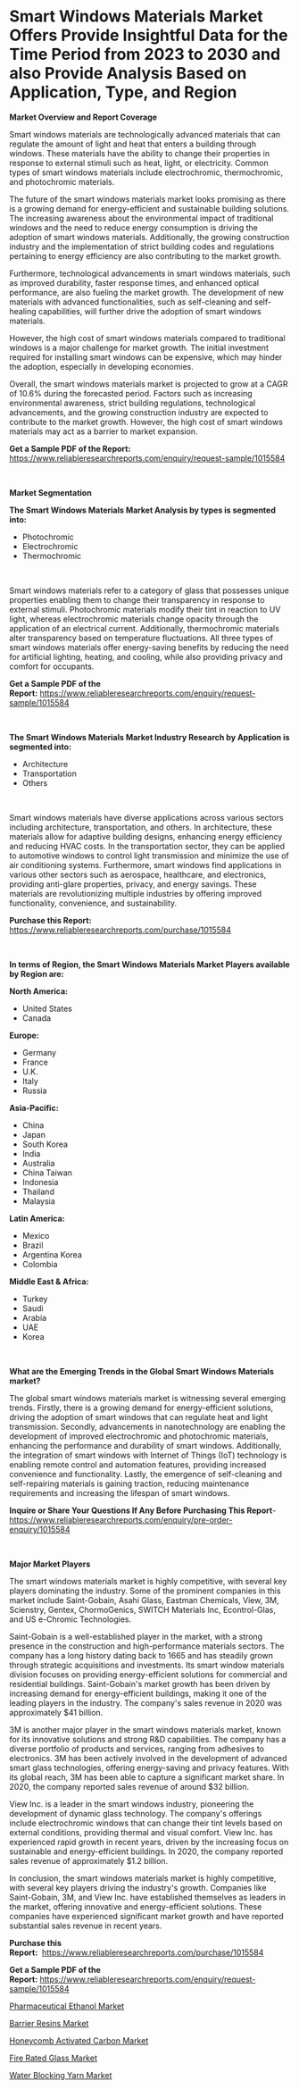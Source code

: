 <p><h1>Smart Windows Materials Market Offers Provide Insightful Data for the Time Period from 2023 to 2030 and also Provide Analysis Based on Application, Type, and Region</h1></p><p><strong>Market Overview and Report Coverage</strong></p>
<p><p>Smart windows materials are technologically advanced materials that can regulate the amount of light and heat that enters a building through windows. These materials have the ability to change their properties in response to external stimuli such as heat, light, or electricity. Common types of smart windows materials include electrochromic, thermochromic, and photochromic materials.</p><p>The future of the smart windows materials market looks promising as there is a growing demand for energy-efficient and sustainable building solutions. The increasing awareness about the environmental impact of traditional windows and the need to reduce energy consumption is driving the adoption of smart windows materials. Additionally, the growing construction industry and the implementation of strict building codes and regulations pertaining to energy efficiency are also contributing to the market growth.</p><p>Furthermore, technological advancements in smart windows materials, such as improved durability, faster response times, and enhanced optical performance, are also fueling the market growth. The development of new materials with advanced functionalities, such as self-cleaning and self-healing capabilities, will further drive the adoption of smart windows materials.</p><p>However, the high cost of smart windows materials compared to traditional windows is a major challenge for market growth. The initial investment required for installing smart windows can be expensive, which may hinder the adoption, especially in developing economies.</p><p>Overall, the smart windows materials market is projected to grow at a CAGR of 10.6% during the forecasted period. Factors such as increasing environmental awareness, strict building regulations, technological advancements, and the growing construction industry are expected to contribute to the market growth. However, the high cost of smart windows materials may act as a barrier to market expansion.</p></p>
<p><strong>Get a Sample PDF of the Report:</strong> <a href="https://www.reliableresearchreports.com/enquiry/request-sample/1015584">https://www.reliableresearchreports.com/enquiry/request-sample/1015584</a></p>
<p>&nbsp;</p>
<p><strong>Market Segmentation</strong></p>
<p><strong>The Smart Windows Materials Market Analysis by types is segmented into:</strong></p>
<p><ul><li>Photochromic</li><li>Electrochromic</li><li>Thermochromic</li></ul></p>
<p>&nbsp;</p>
<p><p>Smart windows materials refer to a category of glass that possesses unique properties enabling them to change their transparency in response to external stimuli. Photochromic materials modify their tint in reaction to UV light, whereas electrochromic materials change opacity through the application of an electrical current. Additionally, thermochromic materials alter transparency based on temperature fluctuations. All three types of smart windows materials offer energy-saving benefits by reducing the need for artificial lighting, heating, and cooling, while also providing privacy and comfort for occupants.</p></p>
<p><strong>Get a Sample PDF of the Report:</strong>&nbsp;<a href="https://www.reliableresearchreports.com/enquiry/request-sample/1015584">https://www.reliableresearchreports.com/enquiry/request-sample/1015584</a></p>
<p>&nbsp;</p>
<p><strong>The Smart Windows Materials Market Industry Research by Application is segmented into:</strong></p>
<p><ul><li>Architecture</li><li>Transportation</li><li>Others</li></ul></p>
<p>&nbsp;</p>
<p><p>Smart windows materials have diverse applications across various sectors including architecture, transportation, and others. In architecture, these materials allow for adaptive building designs, enhancing energy efficiency and reducing HVAC costs. In the transportation sector, they can be applied to automotive windows to control light transmission and minimize the use of air conditioning systems. Furthermore, smart windows find applications in various other sectors such as aerospace, healthcare, and electronics, providing anti-glare properties, privacy, and energy savings. These materials are revolutionizing multiple industries by offering improved functionality, convenience, and sustainability.</p></p>
<p><strong>Purchase this Report:</strong>&nbsp; <a href="https://www.reliableresearchreports.com/purchase/1015584">https://www.reliableresearchreports.com/purchase/1015584</a></p>
<p>&nbsp;</p>
<p><strong>In terms of Region, the Smart Windows Materials Market Players available by Region are:</strong></p>
<p>
    <p> <strong> North America: </strong>
        <ul>
            <li>United States</li>
            <li>Canada</li>
        </ul>
        </p> 
    <p> <strong> Europe: </strong>
        <ul>
            <li>Germany</li>
            <li>France</li>
            <li>U.K.</li>
            <li>Italy</li>
            <li>Russia</li>
        </ul>
        </p> 
    <p> <strong> Asia-Pacific: </strong>
        <ul>
            <li>China</li>
            <li>Japan</li>
            <li>South Korea</li>
            <li>India</li>
            <li>Australia</li>
            <li>China Taiwan</li>
            <li>Indonesia</li>
            <li>Thailand</li>
            <li>Malaysia</li>
        </ul>
        </p> 
    <p> <strong> Latin America: </strong>
        <ul>
            <li>Mexico</li>
            <li>Brazil</li>
            <li>Argentina Korea</li>
            <li>Colombia</li>
        </ul>
        </p> 
    <p> <strong> Middle East & Africa: </strong>
        <ul>
            <li>Turkey</li>
            <li>Saudi</li>
            <li>Arabia</li>
            <li>UAE</li>
            <li>Korea</li>
        </ul>
    </p>
    </p>
<p>&nbsp;</p>
<p><strong>What are the Emerging Trends in the Global Smart Windows Materials market?</strong></p>
<p><p>The global smart windows materials market is witnessing several emerging trends. Firstly, there is a growing demand for energy-efficient solutions, driving the adoption of smart windows that can regulate heat and light transmission. Secondly, advancements in nanotechnology are enabling the development of improved electrochromic and photochromic materials, enhancing the performance and durability of smart windows. Additionally, the integration of smart windows with Internet of Things (IoT) technology is enabling remote control and automation features, providing increased convenience and functionality. Lastly, the emergence of self-cleaning and self-repairing materials is gaining traction, reducing maintenance requirements and increasing the lifespan of smart windows.</p></p>
<p><strong>Inquire or Share Your Questions If Any Before Purchasing This Report</strong>- <a href="https://www.reliableresearchreports.com/enquiry/pre-order-enquiry/1015584">https://www.reliableresearchreports.com/enquiry/pre-order-enquiry/1015584</a></p>
<p>&nbsp;</p>
<p><strong>Major Market Players</strong></p>
<p><p>The smart windows materials market is highly competitive, with several key players dominating the industry. Some of the prominent companies in this market include Saint-Gobain, Asahi Glass, Eastman Chemicals, View, 3M, Scienstry, Gentex, ChormoGenics, SWITCH Materials Inc, Econtrol-Glas, and US e-Chromic Technologies.</p><p>Saint-Gobain is a well-established player in the market, with a strong presence in the construction and high-performance materials sectors. The company has a long history dating back to 1665 and has steadily grown through strategic acquisitions and investments. Its smart window materials division focuses on providing energy-efficient solutions for commercial and residential buildings. Saint-Gobain's market growth has been driven by increasing demand for energy-efficient buildings, making it one of the leading players in the industry. The company's sales revenue in 2020 was approximately $41 billion.</p><p>3M is another major player in the smart windows materials market, known for its innovative solutions and strong R&D capabilities. The company has a diverse portfolio of products and services, ranging from adhesives to electronics. 3M has been actively involved in the development of advanced smart glass technologies, offering energy-saving and privacy features. With its global reach, 3M has been able to capture a significant market share. In 2020, the company reported sales revenue of around $32 billion.</p><p>View Inc. is a leader in the smart windows industry, pioneering the development of dynamic glass technology. The company's offerings include electrochromic windows that can change their tint levels based on external conditions, providing thermal and visual comfort. View Inc. has experienced rapid growth in recent years, driven by the increasing focus on sustainable and energy-efficient buildings. In 2020, the company reported sales revenue of approximately $1.2 billion.</p><p>In conclusion, the smart windows materials market is highly competitive, with several key players driving the industry's growth. Companies like Saint-Gobain, 3M, and View Inc. have established themselves as leaders in the market, offering innovative and energy-efficient solutions. These companies have experienced significant market growth and have reported substantial sales revenue in recent years.</p></p>
<p><strong>Purchase this Report:</strong>&nbsp;&nbsp;<a href="https://www.reliableresearchreports.com/purchase/1015584">https://www.reliableresearchreports.com/purchase/1015584</a></p>
<p></p>
<p><strong>Get a Sample PDF of the Report:</strong>&nbsp;<a href="https://www.reliableresearchreports.com/enquiry/request-sample/1015584">https://www.reliableresearchreports.com/enquiry/request-sample/1015584</a></p>
<p><p><a href="https://github.com/BryceTownsendr/Market-Research-Report-List-2/blob/main/pharmaceutical-ethanol-market.md">Pharmaceutical Ethanol Market</a></p><p><a href="https://github.com/ChiragRp1/Market-Research-Report-List-2/blob/main/barrier-resins-market.md">Barrier Resins Market</a></p><p><a href="https://github.com/WillieWoodard/Market-Research-Report-List-2/blob/main/honeycomb-activated-carbon-market.md">Honeycomb Activated Carbon Market</a></p><p><a href="https://github.com/ChiragRP21/Market-Research-Report-List-2/blob/main/fire-rated-glass-market.md">Fire Rated Glass Market</a></p><p><a href="https://github.com/PeterParrish5/Market-Research-Report-List-2/blob/main/water-blocking-yarn-market.md">Water Blocking Yarn Market</a></p></p>